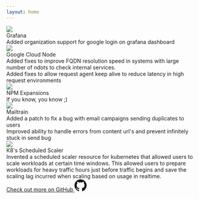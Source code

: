 ```yaml
---
layout: home
---
```

<script setup>

</script>

<div class="flex flex-col justify-center items-center p-4 md:p-12 lg:p-20">
  <div class="grid auto-rows grid-cols-3 gap-4">
    <div class="col-span-3 md:col-span-1 row-span-1 rounded-xl bg-[var(--vp-c-default-soft)] p-4 flex flex-col justify-between">
      <div class="flex justify-between items-center mb-4">
        <div class="overflow-hidden rounded-xl">
          <img src="https://avatars.githubusercontent.com/u/7195757?s=48&v=4" />
        </div>
        <div class="text-2xl font-bold">
          Grafana
        </div>
      </div>
      <div class="leading-6">
        Added organization support for google login on grafana dashboard
      </div>
    </div>  
    <div class="col-span-3 md:col-span-1 row-span-2 rounded-xl bg-[var(--vp-c-default-soft)] p-4 flex flex-col justify-between">
      <div class="flex justify-between items-center mb-4">
        <div class="overflow-hidden rounded-xl">
          <img src="https://avatars.githubusercontent.com/u/16785467?s=48&v=4" />
        </div>
        <div class="text-2xl font-bold">
          Google Cloud Node
        </div>
      </div>
      <div>
        <div class="leading-6 mb-6">
          Added fixes to improve FQDN resolution speed in systems with large number of ndots to check internal services.
        </div>
        <div class="leading-6">
          Added fixes to allow request agent keep alive to reduce latency in high request environments
        </div>
      </div>
    </div>
    <div class="col-span-3 md:col-span-1 row-span-1 rounded-xl bg-[var(--vp-c-default-soft)] p-4 flex flex-col justify-between">
      <div class="flex justify-between items-center mb-4">
        <div class="overflow-hidden rounded-xl">
          <img src="https://avatars.githubusercontent.com/u/6078720?s=48&v=4" />
        </div>
        <div class="text-2xl font-bold">
         NPM Expansions 
        </div>
      </div>
      <div>
        <div class="leading-6">
          If you know, you know ;)
        </div>
      </div>
    </div>
    <div class="col-span-3 md:col-span-1 row-span-1 rounded-xl bg-[var(--vp-c-default-soft)] p-4">
      <div class="flex justify-between items-center mb-4">
        <div class="overflow-hidden rounded-xl">
          <img src="https://avatars.githubusercontent.com/u/26621321?s=48&v=4" />
        </div>
        <div class="text-2xl font-bold">
          Mailtrain
        </div>
      </div>
      <div>
        <div class="leading-6 mb-6">
          Added a patch to fix a bug with email campaigns sending duplicates to users
        </div>
        <div class="leading-6">
          Improved ability to handle errors from content url's and prevent infinitely stuck in send bug
        </div>
      </div>
    </div>
    <div class="col-span-3 md:col-span-1 row-span-2 rounded-xl bg-[var(--vp-c-default-soft)] p-4 flex flex-col justify-between">
      <div class="flex justify-between items-center mb-4">
        <div class="overflow-hidden rounded-xl">
          <img src="https://avatars.githubusercontent.com/u/3223296?s=48&v=4" />
        </div>
        <div class="text-xl font-bold">
          K8's Scheduled Scaler
        </div>
      </div>
      <div>
        <div class="leading-6 mb-6">
          Invented a scheduled scaler resource for kubernetes that allowed users to scale workloads at certain time windows. This allowed users to prepare workloads for heavy traffic hours just before traffic begins and save the scaling lag incurred when scaling based on usage in realtime.
        </div>
      </div>
    </div>
    <a href="https://github.com/ericuldall" class="hover:bg-[var(--vp-c-brand-1)] col-span-3 md:col-span-2 rounded-xl bg-[var(--vp-c-default-soft)] p-4 flex justify-between items-center font-bold text-[var(--vp-c-text-1)] hover:text-white" target="_blank">
      Check out more on GitHub
      <svg height="32" aria-hidden="true" viewBox="0 0 16 16" version="1.1" width="32" data-view-component="true">
        <path fill="currentColor" d="M8 0c4.42 0 8 3.58 8 8a8.013 8.013 0 0 1-5.45 7.59c-.4.08-.55-.17-.55-.38 0-.27.01-1.13.01-2.2 0-.75-.25-1.23-.54-1.48 1.78-.2 3.65-.88 3.65-3.95 0-.88-.31-1.59-.82-2.15.08-.2.36-1.02-.08-2.12 0 0-.67-.22-2.2.82-.64-.18-1.32-.27-2-.27-.68 0-1.36.09-2 .27-1.53-1.03-2.2-.82-2.2-.82-.44 1.1-.16 1.92-.08 2.12-.51.56-.82 1.28-.82 2.15 0 3.06 1.86 3.75 3.64 3.95-.23.2-.44.55-.51 1.07-.46.21-1.61.55-2.33-.66-.15-.24-.6-.83-1.23-.82-.67.01-.27.38.01.53.34.19.73.9.82 1.13.16.45.68 1.31 2.69.94 0 .67.01 1.3.01 1.49 0 .21-.15.45-.55.38A7.995 7.995 0 0 1 0 8c0-4.42 3.58-8 8-8Z"></path>
      </svg>
    </a>
  </div>
</div>
